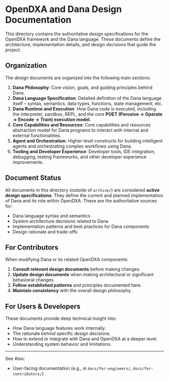 # OpenDXA and Dana Design Documentation

This directory contains the authoritative design specifications for the OpenDXA framework and the Dana language. These documents define the architecture, implementation details, and design decisions that guide the project.

## Organization

The design documents are organized into the following main sections:

1. **Dana Philosophy**: Core vision, goals, and guiding principles behind Dana.
2. **Dana Language Specification**: Detailed definition of the Dana language itself – syntax, semantics, data types, functions, state management, etc.
3. **Dana Runtime and Execution**: How Dana code is executed, including the interpreter, sandbox, REPL, and the core **POET (Perceive → Operate → Encode → Train) execution model**.
4. **Core Capabilities and Resources**: Core capabilities and resources abstraction model for Dana programs to interact with internal and external functionalities.
5. **Agent and Orchestration**: Higher-level constructs for building intelligent agents and orchestrating complex workflows using Dana.
6. **Tooling and Developer Experience**: Developer tools, IDE integration, debugging, testing frameworks, and other developer experience improvements.

## Document Status

All documents in this directory (outside of `archive/`) are considered **active design specifications**. They define the current and planned implementation of Dana and its role within OpenDXA. These are the authoritative sources for:

- Dana language syntax and semantics
- System architecture decisions related to Dana
- Implementation patterns and best practices for Dana components
- Design rationale and trade-offs

## For Contributors

When modifying Dana or its related OpenDXA components:

1. **Consult relevant design documents** before making changes.
2. **Update design documents** when making architectural or significant behavioral changes.
3. **Follow established patterns** and principles documented here.
4. **Maintain consistency** with the overall design philosophy.

## For Users & Developers

These documents provide deep technical insight into:

- How Dana language features work internally.
- The rationale behind specific design decisions.
- How to extend or integrate with Dana and OpenDXA at a deeper level.
- Understanding system behavior and limitations.

---

See Also:

- User-facing documentation (e.g., in `docs/for-engineers/`, `docs/for-contributors/`)